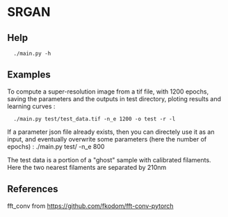 # SRGAN

## Help 

      ./main.py -h

## Examples

To compute a super-resolution image from a tif file, with 1200 epochs, saving the parameters and the outputs in test directory, ploting results and learning curves :

      ./main.py test/test_data.tif -n_e 1200 -o test -r -l

If a parameter json file already exists, then you can directely use it as an input, and eventually overwrite some parameters (here the number of epochs) :
      ./main.py test/ -n_e 800

The test data is a portion of a "ghost" sample with calibrated filaments. Here the two nearest filaments are separated by 210nm


## References

fft_conv from https://github.com/fkodom/fft-conv-pytorch
